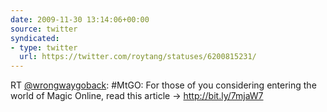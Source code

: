 ```yaml
---
date: 2009-11-30 13:14:06+00:00
source: twitter
syndicated:
- type: twitter
  url: https://twitter.com/roytang/statuses/6200815231/
---
```


RT [@wrongwaygoback](https://twitter.com/wrongwaygoback/): #MtGO: For those of you considering entering the world of Magic Online, read this article -&gt; http://bit.ly/7mjaW7